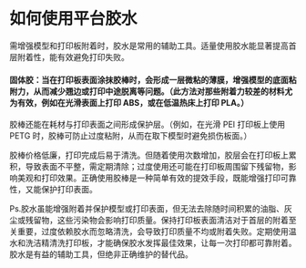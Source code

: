 # 如何使用平台胶水

需增强模型和打印板附着时，胶水是常用的辅助工具。适量使用胶水能显著提高首层附着性，能有效避免打印失败。

#### 固体胶：当在打印板表面涂抹胶棒时，会形成一层微粘的薄膜，增强模型的底面粘附力，从而减少翘边或打印中途脱离等问题。（此方法对那些附着力较差的材料尤为有效，例如在光滑表面上打印 ABS，或在低温热床上打印 PLA。）

胶棒还能在耗材与打印表面之间形成保护层。（例如，在光滑 PEI 打印板上使用 PETG 时，胶棒可防止过度粘附，从而在取下模型时避免损伤板面。）

胶棒价格低廉，打印完成后易于清洗。但随着使用次数增加，胶层会在打印板上累积，导致表面不平整，需定期清除；过度使用还可能在打印板周围留下残留物，影响美观和打印效果。正确使用胶棒是一种简单有效的提效手段，既能增强打印可靠性，又能保护打印表面。

Ps.胶水虽能增强附着并保护模型或打印表面，但无法去除随时间积累的油脂、灰尘或残留物，这些污染物会影响打印质量。保持打印板表面清洁对于首层的附着至关重要，过度依赖胶水而忽略清洗，会导致打印质量不均或附着失败。定期使用温水和洗洁精清洗打印板，才能确保胶水发挥最佳效果，让每一次打印都可靠附着。胶水是有益的辅助工具，但绝非正确维护的替代品。
